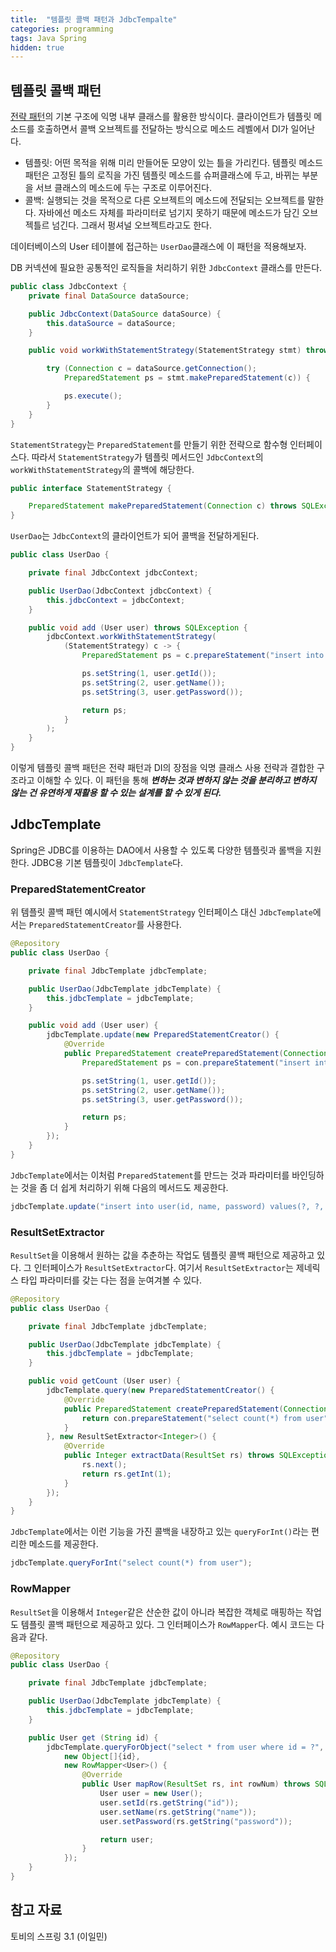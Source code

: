```yaml
---
title:  "템플릿 콜백 패턴과 JdbcTempalte"
categories: programming
tags: Java Spring
hidden: true
---
```


## 템플릿 콜백 패턴

[전략 패턴](https://junroot.github.io/programming/%EC%A0%84%EB%9E%B5-%ED%8C%A8%ED%84%B4/)의 기본 구조에 익명 내부 클래스를 활용한 방식이다. 클라이언트가 템플릿 메소드를 호출하면서 콜백 오브젝트를 전달하는 방식으로 메소드 레벨에서 DI가 일어난다.

- 템플릿: 어떤 목적을 위해 미리 만들어둔 모양이 있는 틀을 가리킨다. 템플릿 메소드 패턴은 고정된 틀의 로직을 가진 템플릿 메소드를 슈퍼클래스에 두고, 바뀌는 부분을 서브 클래스의 메소드에 두는 구조로 이루어진다.
- 콜백: 실행되는 것을 목적으로 다른 오브젝트의 메소드에 전달되는 오브젝트를 말한다. 자바에선 메소드 자체를 파라미터로 넘기지 못하기 때문에 메소드가 담긴 오브젝틀르 넘긴다. 그래서 펑셔널 오브젝트라고도 한다.

데이터베이스의 User 테이블에 접근하는 `UserDao`클래스에 이 패턴을 적용해보자.

DB 커넥션에 필요한 공통적인 로직들을 처리하기 위한 `JdbcContext` 클래스를 만든다.

```java
public class JdbcContext {
    private final DataSource dataSource;

    public JdbcContext(DataSource dataSource) {
        this.dataSource = dataSource;
    }

    public void workWithStatementStrategy(StatementStrategy stmt) throws SQLException {

        try (Connection c = dataSource.getConnection();
            PreparedStatement ps = stmt.makePreparedStatement(c)) {

            ps.execute();
        }
    }
}
```

`StatementStrategy`는 `PreparedStatement`를 만들기 위한 전략으로 함수형 인터페이스다. 따라서 `StatementStrategy`가 템플릿 메서드인 `JdbcContext`의 `workWithStatementStrategy`의 콜백에 해당한다.

```java
public interface StatementStrategy {

    PreparedStatement makePreparedStatement(Connection c) throws SQLException;
}
```

`UserDao`는 `JdbcContext`의 클라이언트가 되어 콜백을 전달하게된다.

```java
public class UserDao {

    private final JdbcContext jdbcContext;

    public UserDao(JdbcContext jdbcContext) {
        this.jdbcContext = jdbcContext;
    }

    public void add (User user) throws SQLException {
        jdbcContext.workWithStatementStrategy(
            (StatementStrategy) c -> {
                PreparedStatement ps = c.prepareStatement("insert into user(id, name, password) values(?, ?, ?)");

                ps.setString(1, user.getId());
                ps.setString(2, user.getName());
                ps.setString(3, user.getPassword());

                return ps;
            }
        );
    }
}
```

이렇게 템플릿 콜백 패턴은 전략 패턴과 DI의 장점을 익명 클래스 사용 전략과 결합한 구조라고 이해할 수 있다. 이 패턴을 통해 ***변하는 것과 변하지 않는 것을 분리하고 변하지 않는 건 유연하게 재활용 할 수 있는 설계를 할 수 있게 된다.***

## JdbcTemplate

Spring은 JDBC를 이용하는 DAO에서 사용할 수 있도록 다양한 템플릿과 롤백을 지원한다. JDBC용 기본 템플릿이 `JdbcTemplate`다.

### PreparedStatementCreator

위 템플릿 콜백 패턴 예시에서 `StatementStrategy` 인터페이스 대신 `JdbcTemplate`에서는 `PreparedStatementCreator`를 사용한다.

```java
@Repository
public class UserDao {

    private final JdbcTemplate jdbcTemplate;

    public UserDao(JdbcTemplate jdbcTemplate) {
        this.jdbcTemplate = jdbcTemplate;
    }

    public void add (User user) {
        jdbcTemplate.update(new PreparedStatementCreator() {
            @Override
            public PreparedStatement createPreparedStatement(Connection con) throws SQLException {
                PreparedStatement ps = con.prepareStatement("insert into user(id, name, password) values(?, ?, ?)");

                ps.setString(1, user.getId());
                ps.setString(2, user.getName());
                ps.setString(3, user.getPassword());

                return ps;
            }
        });
    }
}
```

`JdbcTemplate`에서는 이처럼 `PreparedStatement`를 만드는 것과 파라미터를 바인딩하는 것을 좀 더 쉽게 처리하기 위해 다음의 메서드도 제공한다.

```java
jdbcTemplate.update("insert into user(id, name, password) values(?, ?, ?)", user.getId(), user.getName(), user.getPassword());
```

### ResultSetExtractor

`ResultSet`을 이용해서 원하는 값을 추춘하는 작업도 템플릿 콜백 패턴으로 제공하고 있다. 그 인터페이스가 `ResultSetExtractor`다. 여기서 `ResultSetExtractor`는 제네릭스 타입 파라미터를 갖는 다는 점을 눈여겨볼 수 있다.

```java
@Repository
public class UserDao {

    private final JdbcTemplate jdbcTemplate;

    public UserDao(JdbcTemplate jdbcTemplate) {
        this.jdbcTemplate = jdbcTemplate;
    }

    public void getCount (User user) {
        jdbcTemplate.query(new PreparedStatementCreator() {
            @Override
            public PreparedStatement createPreparedStatement(Connection con) throws SQLException {
                return con.prepareStatement("select count(*) from user");
            }
        }, new ResultSetExtractor<Integer>() {
            @Override
            public Integer extractData(ResultSet rs) throws SQLException, DataAccessException {
                rs.next();
                return rs.getInt(1);
            }
        });
    }
}
```

`JdbcTemplate`에서는 이런 기능을 가진 콜백을 내장하고 있는 `queryForInt()`라는 편리한 메소드를 제공한다.

```java
jdbcTemplate.queryForInt("select count(*) from user");
```

### RowMapper

`ResultSet`을 이용해서 `Integer`같은 산순한 값이 아니라 복잡한 객체로 매핑하는 작업도 템플릿 콜백 패턴으로 제공하고 있다. 그 인터페이스가 `RowMapper`다. 예시 코드는 다음과 같다.

```java
@Repository
public class UserDao {

    private final JdbcTemplate jdbcTemplate;

    public UserDao(JdbcTemplate jdbcTemplate) {
        this.jdbcTemplate = jdbcTemplate;
    }

    public User get (String id) {
        jdbcTemplate.queryForObject("select * from user where id = ?",
            new Object[]{id},
            new RowMapper<User>() {
                @Override
                public User mapRow(ResultSet rs, int rowNum) throws SQLException {
                    User user = new User();
                    user.setId(rs.getString("id"));
                    user.setName(rs.getString("name"));
                    user.setPassword(rs.getString("password"));

                    return user;
                }
            });
    }
}
```

## 참고 자료

토비의 스프링 3.1 (이일민)